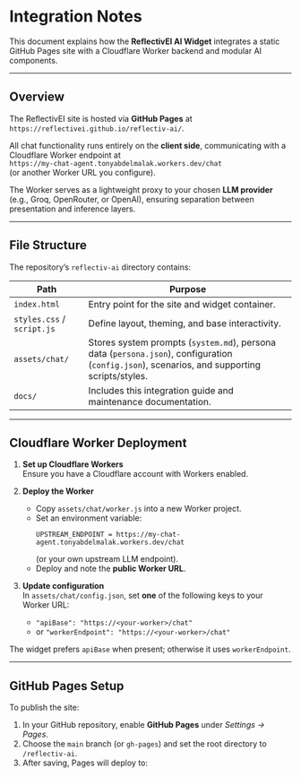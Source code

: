 # Integration Notes

This document explains how the **ReflectivEI AI Widget** integrates a static GitHub Pages site with a Cloudflare Worker backend and modular AI components.

---

## Overview

The ReflectivEI site is hosted via **GitHub Pages** at  
`https://reflectivei.github.io/reflectiv-ai/`.

All chat functionality runs entirely on the **client side**, communicating with a Cloudflare Worker endpoint at  
`https://my-chat-agent.tonyabdelmalak.workers.dev/chat`  
(or another Worker URL you configure).

The Worker serves as a lightweight proxy to your chosen **LLM provider** (e.g., Groq, OpenRouter, or OpenAI), ensuring separation between presentation and inference layers.

---

## File Structure

The repository’s `reflectiv-ai` directory contains:

| Path | Purpose |
|------|----------|
| `index.html` | Entry point for the site and widget container. |
| `styles.css` / `script.js` | Define layout, theming, and base interactivity. |
| `assets/chat/` | Stores system prompts (`system.md`), persona data (`persona.json`), configuration (`config.json`), scenarios, and supporting scripts/styles. |
| `docs/` | Includes this integration guide and maintenance documentation. |

---

## Cloudflare Worker Deployment

1. **Set up Cloudflare Workers**  
   Ensure you have a Cloudflare account with Workers enabled.

2. **Deploy the Worker**  
   - Copy `assets/chat/worker.js` into a new Worker project.  
   - Set an environment variable:  
     ```
     UPSTREAM_ENDPOINT = https://my-chat-agent.tonyabdelmalak.workers.dev/chat
     ```  
     (or your own upstream LLM endpoint).  
   - Deploy and note the **public Worker URL**.

3. **Update configuration**  
   In `assets/chat/config.json`, set **one** of the following keys to your Worker URL:
   - `"apiBase": "https://<your-worker>/chat"`  
   - or `"workerEndpoint": "https://<your-worker>/chat"`

The widget prefers `apiBase` when present; otherwise it uses `workerEndpoint`.

---

## GitHub Pages Setup

To publish the site:

1. In your GitHub repository, enable **GitHub Pages** under *Settings → Pages*.  
2. Choose the `main` branch (or `gh-pages`) and set the root directory to `/reflectiv-ai`.  
3. After saving, Pages will deploy to:  
